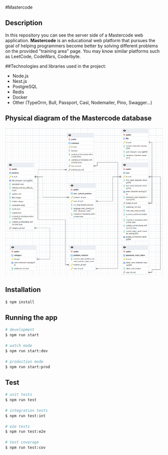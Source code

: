 #Mastercode

## Description

In this repository you can see the server side of a Mastercode web application.
**Mastercode** is an educational web platform that pursues the goal of helping programmers become better by solving different problems on the provided "training area" page. You may know similar platforms such as LeetCode, CodeWars, Coderbyte.

##Technologies and libraries used in the project:

- Node.js
- Nest.js
- PostgreSQL
- Redis
- Docker
- Other (TypeOrm, Bull, Passport, Casl, Nodemailer, Pino, Swagger...)

## Physical diagram of the Mastercode database

![database diagram](./docs/mastercode-schema-db.png)

## Installation

```bash
$ npm install
```

## Running the app

```bash
# development
$ npm run start

# watch mode
$ npm run start:dev

# production mode
$ npm run start:prod
```

## Test

```bash
# unit tests
$ npm run test

# integration tests
$ npm run test:int

# e2e tests
$ npm run test:e2e

# test coverage
$ npm run test:cov
```
